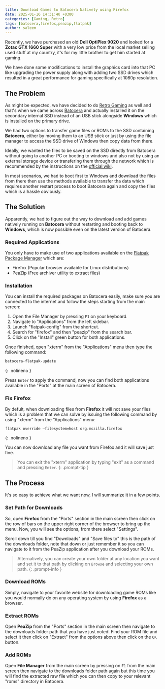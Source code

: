 ```yaml
---
title: Download Games to Batocera Natively using Firefox
date: 2025-01-16 14:31:40 +0300
categories: [Gaming, Retro]
tags: [batocera,firefox,peazip,flatpak]
author: saleem
---
```


Recently, we have purchased an old **Dell OptiPlex 9020** and looked for a **Zotac GTX 1660 Super** with a very low price from the local market selling used stuff at my country, it's for my little brother to get him started at gaming.

We have done some modifications to install the graphics card into that PC like upgrading the power supply along with adding two SSD drives which resulted in a great performance for gaming specifically at 1080p resolution.

## The Problem
As might be expected, we have decided to do [Retro Gaming](/categories/retro/) as well and that's when we came across [Batocera](https://batocera.org/) and actually installed it on the secondary internal SSD instead of an USB stick alongside **Windows** which is installed on the primary drive.

We had two options to transfer game files or ROMs to the SSD containing **Batocera**, either by moving them to an USB stick or just by using the file manager to access the SSD drive of Windows then copy data from there.

Ideally, we wanted the files to be saved on the SSD directly from Batocera without going to another PC or booting to windows and also not by using an external storage device or transfering them through the network which is recommended by the instructions on the [official wiki](https://wiki.batocera.org/add_games_bios).

In most scenarios, we had to boot first to Windows and download the files from there then use the methods available to transfer tha data which requires another restart process to boot Batocera again and copy the files which is a hassle obviously.

## The Solution
Apparently, we had to figure out the way to download and add games natively running on **Batocera** without restarting and booting back to **Windows**, which is now possible even on the latest version of Batocera.

### Required Applications
You only have to make use of two applications available on the [Flatpak Package Manager](https://wiki.batocera.org/systems:flatpak) which are:
- Firefox (Popular browser available for Linux distributions)
- PeaZip (Free archiver utility to extract files)

### Installation
You can install the required packages on Batocera easily, make sure you are connected to the internet and follow the steps starting from the main screen:
1. Open the File Manager by pressing `F1` on your keyboard.
2. Navigate to "Applications" from the left sidebar.
3. Launch "flatpak-config" from the shortcut.
4. Search for "firefox" and then "peazip" from the search bar.
5. Click on the "Install" green button for both applications.

Once finished, open "xterm" from the "Applications" menu then type the following command:

```bash
batocera-flatpak-update
```
{: .nolineno }

Press `Enter` to apply the command, now you can find both applications available in the "Ports" at the main screen of Batocera.

### Fix Firefox
By defult, when downloading files from **Firefox** it will not save your files which is a problem that we can solve by issuing the following command by using "xterm" from the "Applications" menu:

```bash
flatpak override –filesystem=host org.mozilla.firefox
```
{: .nolineno }

You can now download any file you want from Firefox and it will save just fine.

> You can exit the "xterm" application by typing "exit" as a command and pressing `Enter`.
{: .prompt-tip }

## The Process
It's so easy to achieve what we want now, I will summarize it in a few points.

### Set Path for Downloads
So, open **Firefox** from the "Ports" section in the main screen then click on the row of bars on the upper right corner of the browser to bring up the menu. Now, you will see the options, from there select "Settings".

Scroll down till you find "Downloads" and "Save files to" this is the path of the downloads folder, note that down or just remember it so you can navigate to it from the PeaZip application after you download your ROMs.

> Alternatively, you can create your own folder at any location you want and set it to that path by clicking on `Browse` and selecting your own path.
{: .prompt-info }

### Download ROMs
Simply, navigate to your favorite website for downloading game ROMs like you would normally do on any operating system by using **Firefox** as a browser.

### Extract ROMs
Open **PeaZip** from the "Ports" section in the main screen then navigate to the downloads folder path that you have just noted. Find your ROM file and select it then click on "Extract" from the options above then click on the `OK` button.

### Add ROMs
Open **File Manager** from the main screen by pressing on `F1` from the main screen then navigate to the downloads folder path again but this time you will find the extracted raw file which you can then copy to your relevant "roms" directory in Batocera. 
